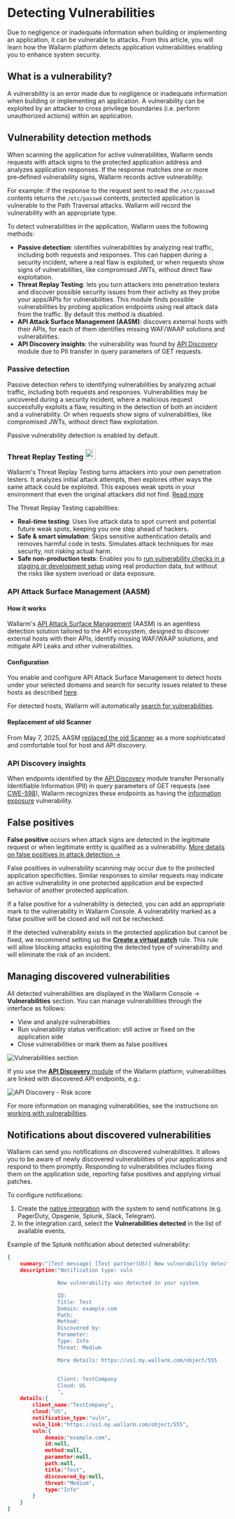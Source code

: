 # Detecting Vulnerabilities

Due to negligence or inadequate information when building or implementing an application, it can be vulnerable to attacks. From this article, you will learn how the Wallarm platform detects application vulnerabilities enabling you to enhance system security.

## What is a vulnerability?

A vulnerability is an error made due to negligence or inadequate information when building or implementing an application. A vulnerability can be exploited by an attacker to cross privilege boundaries (i.e. perform unauthorized actions) within an application.

## Vulnerability detection methods

When scanning the application for active vulnerabilities, Wallarm sends requests with attack signs to the protected application address and analyzes application responses. If the response matches one or more pre‑defined vulnerability signs, Wallarm records active vulnerability.

For example: if the response to the request sent to read the `/etc/passwd` contents returns the `/etc/passwd` contents, protected application is vulnerable to the Path Traversal attacks. Wallarm will record the vulnerability with an appropriate type.

To detect vulnerabilities in the application, Wallarm uses the following methods:

* **Passive detection**: identifies vulnerabilities by analyzing real traffic, including both requests and responses. This can happen during a security incident, where a real flaw is exploited, or when requests show signs of vulnerabilities, like compromised JWTs, without direct flaw exploitation.
* **Threat Replay Testing**: lets you turn attackers into penetration testers and discover possible security issues from their activity as they probe your apps/APIs for vulnerabilities. This module finds possible vulnerabilities by probing application endpoints using real attack data from the traffic. By default this method is disabled.
* **API Attack Surface Management (AASM)**: discovers external hosts with their APIs, for each of them identifies missing WAF/WAAP solutions and vulnerabilities.
* **API Discovery insights**: the vulnerability was found by [API Discovery](../api-discovery/overview.md) module due to PII transfer in query parameters of GET requests.

### Passive detection

Passive detection refers to identifying vulnerabilities by analyzing actual traffic, including both requests and responses. Vulnerabilities may be uncovered during a security incident, where a malicious request successfully exploits a flaw, resulting in the detection of both an incident and a vulnerability. Or when requests show signs of vulnerabilities, like compromised JWTs, without direct flaw exploitation.

Passive vulnerability detection is enabled by default.

### Threat Replay Testing <a href="../subscription-plans/#waap-and-advanced-api-security"><img src="../../images/api-security-tag.svg" style="border: none;height: 24px;margin-bottom: -4px;"></a>

Wallarm's Threat Replay Testing turns attackers into your own penetration testers. It analyzes initial attack attempts, then explores other ways the same attack could be exploited. This exposes weak spots in your environment that even the original attackers did not find. [Read more](../vulnerability-detection/threat-replay-testing/overview.md)

The Threat Replay Testing capabilities:

* **Real-time testing**: Uses live attack data to spot current and potential future weak spots, keeping you one step ahead of hackers.
* **Safe & smart simulation**: Skips sensitive authentication details and removes harmful code in tests. Simulates attack techniques for max security, not risking actual harm.
* **Safe non-production tests**: Enables you to [run vulnerability checks in a staging or development setup](../vulnerability-detection/threat-replay-testing/setup.md) using real production data, but without the risks like system overload or data exposure.

### API Attack Surface Management (AASM)

#### How it works

Wallarm's [API Attack Surface Management](../api-attack-surface/overview.md) (AASM) is an agentless detection solution tailored to the API ecosystem, designed to discover external hosts with their APIs, identify missing WAF/WAAP solutions, and mitigate API Leaks and other vulnerabilities.

#### Configuration

You enable and configure API Attack Surface Management to detect hosts under your selected domains and search for security issues related to these hosts as described [here](../api-attack-surface/setup.md).

For detected hosts, Wallarm will automatically [search for vulnerabilities](../api-attack-surface/security-issues.md).

#### Replacement of old Scanner

From May 7, 2025, AASM [replaced the old Scanner](../api-attack-surface/api-surface.md#replacement-of-old-scanner) as a more sophisticated and comfortable tool for host and API discovery.

### API Discovery insights

When endpoints identified by the [API Discovery](../api-discovery/overview.md) module transfer Personally Identifiable Information (PII) in query parameters of GET requests (see [CWE-598](https://cwe.mitre.org/data/definitions/598.html)), Wallarm recognizes these endpoints as having the [information exposure](../attacks-vulns-list.md#information-exposure) vulnerability.

## False positives

**False positive** occurs when attack signs are detected in the legitimate request or when legitimate entity is qualified as a vulnerability. [More details on false positives in attack detection →](protecting-against-attacks.md#false-positives)

False positives in vulnerability scanning may occur due to the protected application specificities. Similar responses to similar requests may indicate an active vulnerability in one protected application and be expected behavior of another protected application.

If a false positive for a vulnerability is detected, you can add an appropriate mark to the vulnerability in Wallarm Console. A vulnerability marked as a false positive will be closed and will not be rechecked.

If the detected vulnerability exists in the protected application but cannot be fixed, we recommend setting up the [**Create a virtual patch**](../user-guides/rules/vpatch-rule.md) rule. This rule will allow blocking attacks exploiting the detected type of vulnerability and will eliminate the risk of an incident.

## Managing discovered vulnerabilities

All detected vulnerabilities are displayed in the Wallarm Console → **Vulnerabilities** section. You can manage vulnerabilities through the interface as follows:

* View and analyze vulnerabilities
* Run vulnerability status verification: still active or fixed on the application side
* Close vulnerabilities or mark them as false positives

![Vulnerabilities section](../images/user-guides/vulnerabilities/check-vuln.png)

If you use the [**API Discovery** module](../api-discovery/overview.md) of the Wallarm platform, vulnerabilities are linked with discovered API endpoints, e.g.:

![API Discovery - Risk score](../images/about-wallarm-waf/api-discovery/api-discovery-risk-score.png)

For more information on managing vulnerabilities, see the instructions on [working with vulnerabilities](../user-guides/vulnerabilities.md).

## Notifications about discovered vulnerabilities

Wallarm can send you notifications on discovered vulnerabilities. It allows you to be aware of newly discovered vulnerabilities of your applications and respond to them promptly. Responding to vulnerabilities includes fixing them on the application side, reporting false positives and applying virtual patches.

To configure notifications:

1. Create the [native integration](../user-guides/settings/integrations/integrations-intro.md) with the system to send notifications (e.g. PagerDuty, Opsgenie, Splunk, Slack, Telegram).
2. In the integration card, select the **Vulnerabilities detected** in the list of available events.

Example of the Splunk notification about detected vulnerability:

```json
{
    summary:"[Test message] [Test partner(US)] New vulnerability detected",
    description:"Notification type: vuln

                New vulnerability was detected in your system.

                ID: 
                Title: Test
                Domain: example.com
                Path: 
                Method: 
                Discovered by: 
                Parameter: 
                Type: Info
                Threat: Medium

                More details: https://us1.my.wallarm.com/object/555


                Client: TestCompany
                Cloud: US
                ",
    details:{
        client_name:"TestCompany",
        cloud:"US",
        notification_type:"vuln",
        vuln_link:"https://us1.my.wallarm.com/object/555",
        vuln:{
            domain:"example.com",
            id:null,
            method:null,
            parameter:null,
            path:null,
            title:"Test",
            discovered_by:null,
            threat:"Medium",
            type:"Info"
        }
    }
}
```
